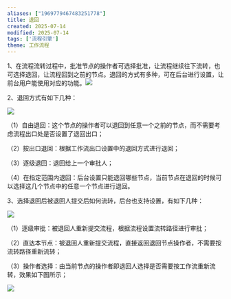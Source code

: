 ```yaml
---
aliases: ["1969779467483251778"]
title: 退回
created: 2025-07-14
modified: 2025-07-14
tags: ['流程引擎']
theme: 工作流程
---
```


1、在流程流转过程中，批准节点的操作者可选择批准，让流程继续往下流转，也可选择退回，让流程回到之前的节点。退回的方式有多种，可在后台进行设置，让前台用户能使用对应的功能。![](518371a1d845621430b877b7bd121c8f.jpg)

2、退回方式有如下几种：

![](3e222c010892292f7251df64c11f0670.jpg)

（1）自由退回：这个节点的操作者可以退回到任意一个之前的节点，而不需要考虑流程出口处是否设置了退回出口；

（2）按出口退回：根据工作流出口设置中的退回方式进行退回；

（3）逐级退回：退回给上一个审批人；

（4）在指定范围内退回：后台设置只能退回哪些节点，当前节点在退回的时候可以选择这几个节点中的任意一个节点进行退回。

3、选择退回后被退回人提交后如何流转，后台也支持设置，有如下几种：

![](f5b43b6c9352fb14489cb27f252d7ec5.jpg)

（1）逐级审批：被退回人重新提交流程，根据流程设置流转路径进行审批；

（2）直达本节点：被退回人重新提交流程，直接返回退回节点操作者，不需要按流转路径重新流转；

（3）操作者选择：由当前节点的操作者即退回人选择是否需要按工作流重新流转，效果如下图所示；

![](fe0f6b478cca76af267be9e45397d713.jpg)
